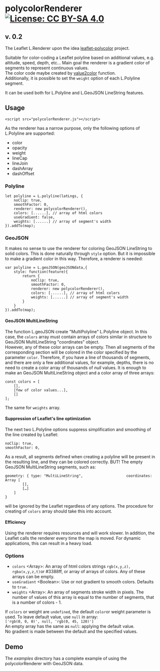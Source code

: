 # polycolorRenderer [![License: CC BY-SA 4.0](https://img.shields.io/badge/License-CC%20BY--SA%204.0-lightgrey.svg)](https://creativecommons.org/licenses/by-sa/4.0/)
## v. 0.2
The Leaflet L.Renderer upon the idea [leaflet-polycolor](https://github.com/Oliv/leaflet-polycolor) project.  

Suitable for color-coding a Leaflet polyline based on additional values, e.g. altitude, speed, depth, etc... Main goal the renderer is a gradient color of segments to represent continuous values.  
 The color code maybe created by [value2color](https://github.com/VladimirKalachikhin/value2color) function.  
Additionally, it is possible to set the `weight` option of each L.Polyline segment.

It can be used both for L.Polyline and L.GeoJSON LineString features.

## Usage
`<script src="polycolorRenderer.js"></script>`  

As the renderer has a narrow purpose, only the following options of L.Polyline are supported:  
- color
- opacity
- weight
- lineCap
- lineJoin
- dashArray
- dashOffset

### Polyline
```
let polyline = L.polyline(latLngs, {
	noClip: true,
	smoothFactor: 0,
	renderer: new polycolorRenderer(),
	colors: [......], // array of html colors
	useGradient: false,
	weights: [......] // array of segment's width
}).addTo(map);
```

### GeoJSON
It makes no sense to use the renderer for coloring GeoJSON LineString to solid colors. This is done naturally through `style` option. But it is impossible to make a gradient color in this way. Therefore, a renderer is needed:
```
var polyline = L.geoJSON(geoJSONdata,{
	style: function(feature){
		return {
			noClip: true,
			smoothFactor: 0,
			renderer: new polycolorRenderer(),
			colors: [......], // array of html colors
			weights: [......] // array of segment's width
		}
	}
}).addTo(map);
```

#### GeoJSON MultiLineString
The function L.geoJSON create "MultiPolyline" L.Polyline object. In this case, the `colors` array must contain arrays of colors similar in structure to GeoJSON MultiLineString "coordinates" object.  
However, any of these color arrays can be empty. Then all segments of the corresponding section will be colored in the color specified by the parameter `color`. Therefore, if you have a line of thousands of segments, and there are only a few additional values, for example, depths, there is no need to create a color array of thousands of *null* values. It is enough to make an GeoJSON MultiLineString object and a color array of three arrays:
```
const colors = [
	[],
	[few of color values...],
	[]
];
```
The same for `weights` array.

#### Suppression of Leaflet's line optimization
The next two L.Polyline options suppress simplification and smoothing of the line created by Leaflet:
```
noClip: true,
smoothFactor: 0,
```
As a result, all segments defined when creating a polyline will be present in the resulting line, and they can be colored correctly. BUT! The empty GeoJSON MultiLineString segments, such as:  

```
geometry: { type: "MultiLineString", 					coordinates: Array [ 
		[],
		[…]
	]
}
```

will be ignored by the Leaflet regardless of any options. The procedure for creating of `colors` array should take this into account.

#### Efficiency
Using the renderer requires resources and will work slower. In addition, the Leaflet calls the renderer every time the map is moved. For dynamic applications, this can result in a heavy load.

### Options

- `colors` \<Array>: An array of html colors strings `rgb(x,y,z), rgba(x,y,z,t)`or #3388ff, or array of arrays of colors. Any of these arrays can be empty.
- `useGradient` \<Boolean>: Use or not gradient to smooth colors. Defaults to `true. `
- `weights` \<Array>: An array of segments stroke width in pixels. The number of values of this array is equal to the number of segments, that is a number of colors - 1.

If `colors` or weight are `undefined`, the default `color`or weight parameter is used.
To leave default value, use `null` in array:  
`['rgb(0, 0, 0)', null, 'rgb(0, 45, 120)']`  
An empty array has the same as `null`: applying the default value.  
No gradient is made between the default and the specified values.

## Demo
The _examples_ directory has a complete example of using the polycolorRenderer with GeoJSON data.